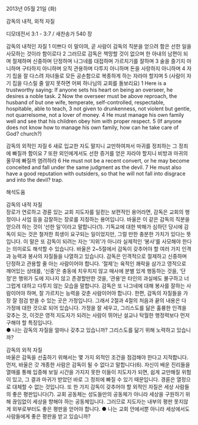 2013년 05월 21일 (화)

감독의 내적, 외적 자질



디모데전서 3:1 - 3:7 / 새찬송가 540 장


감독의 내적인 자질
1 미쁘다 이 말이여, 곧 사람이 감독의 직분을 얻으려 함은 선한 일을 사모하는 것이라 함이로다 2 그러므로 감독은 책망할 것이 없으며 한 아내의 남편이 되며 절제하며 신중하며 단정하며 나그네를 대접하며 가르치기를 잘하며 3 술을 즐기지 아니하며 구타하지 아니하며 오직 관용하며 다투지 아니하며 돈을 사랑하지 아니하며 4 자기 집을 잘 다스려 자녀들로 모든 공손함으로 복종하게 하는 자라야 할지며 5 (사람이 자기 집을 다스릴 줄 알지 못하면 어찌 하나님의 교회를 돌보리요) 
1 Here is a trustworthy saying: If anyone sets his heart on being an overseer, he desires a noble task. 2 Now the overseer must be above reproach, the husband of but one wife, temperate, self-controlled, respectable, hospitable, able to teach, 3 not given to drunkenness, not violent but gentle, not quarrelsome, not a lover of money. 4 He must manage his own family well and see that his children obey him with proper respect. 5 (If anyone does not know how to manage his own family, how can he take care of God? church?)   

감독의 외적인 자질
6 새로 입교한 자도 말지니 교만하여져서 마귀를 정죄하는 그 정죄에 빠질까 함이요 7 또한 외인에게서도 선한 증거를 얻은 자라야 할지니 비방과 마귀의 올무에 빠질까 염려하라
6 He must not be a recent convert, or he may become conceited and fall under the same judgment as the devil. 7 He must also have a good reputation with outsiders, so that he will not fall into disgrace and into the devil? trap.

해석도움





감독의 내적 자질  
장로가 연로하고 경륜 있는 교회 지도자를 일컫는 보편적인 용어라면, 감독은 교회의 행정이나 사업 등을 감찰하는 장로를 지칭하는 용어입니다. 바울은 이 같은 감독의 직분을 얻으려 하는 것이 ‘선한 일’이라고 말합니다(1). 기독교에 대한 박해가 심하던 당시에 감독이 되는 것은 철저한 희생이 요구되는 일이었지만, 그럴 만한 충분한 가치가 있다는 뜻입니다. 이 말은 또 감독이 되려는 자는 ‘지위’가 아니라 실제적인 ‘봉사’를 사모해야 한다는 의미로도 해석할 수 있습니다. 바울은 2~5절에서 감독이 갖추어야 할 여러 가지 인격과 능력과 봉사의 자질들을 나열하고 있습니다. 감독은 인격적으로 절제하고 신중하며 단정하고 관용할 줄 아는 사람이어야 합니다. ‘절제’는 육적인 쾌락을 삼가고 영적으로 깨어있는 상태를, ‘신중’은 충동에 치우치지 않고 매사에 분별 있게 행동하는 것을, ‘단정’은 행위가 도에 지나지 않고 존경할만한 것을, ‘관용’은 타인의 과실에도 불구하고 너그럽게 대하고 다투지 않는 모습을 말합니다. 감독은 또 나그네에 대해 봉사를 잘하는 사람이어야 하며, 잘 가르치는 능력을 갖춘 사람이어야 합니다. 한편, 감독의 자질들을 가장 잘 점검 받을 수 있는 곳은 가정입니다. 그래서 2절과 4절의 처음과 끝의 내용은 다 가정에 대한 것으로 되어 있습니다. 가정을 잘 세우고, 그리스도를 닮은 훌륭한 인격을 갖추는 것, 이것은 영적 지도자가 되려는 사람이 뛰어난 설교나 탁월한 행정력보다 먼저 구해야 할 특징입니다.   
● 나는 감독의 자질을 얼마나 갖추고 있습니까? 그리스도를 닮기 위해 노력하고 있습니까?

감독의 외적 자질  
바울은 감독을 선출하기 위해서는 몇 가지 외적인 조건을 점검해야 한다고 지적합니다. 먼저, 바울은 갓 개종한 사람은 감독이 될 수 없다고 말합니다(6). 자신이 배운 진리들을 열매를 통해 입증해 보일 시간을 가지지 못한 이들이 지도자가 되면, 쉽게 교만해질 위험이 있고, 그 결과 마귀가 받았던 바로 그 정죄에 빠질 수 있기 때문입니다. 경륜은 열정으로 대체할 수 없는 것입니다. 또 한 가지 감독이 갖추어야 할 외적인 자질은 세상 사람들의 좋은 평판입니다(7). 교회 공동체는 성도들만의 공동체가 아니라 세상을 구원하기 위해 끊임없이 세상을 향해야 하는 공동체입니다. 그러므로 지도자는 내부의 평판 못지않게 외부로부터도 좋은 평판을 얻어야 합니다.
● 나는 교회 안에서뿐 아니라 세상에서도 사람들에게 좋은 평판을 받고 있습니까?